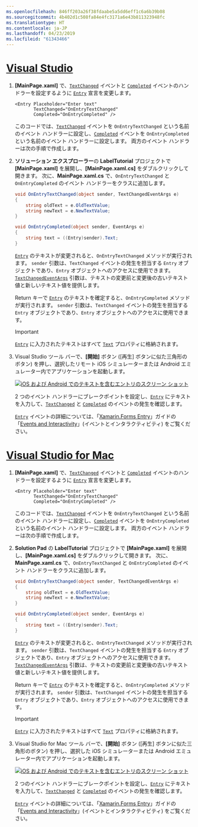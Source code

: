 ```yaml
---
ms.openlocfilehash: 846ff203a26f38fdaabe5a5dd6eff1c6a6b39b08
ms.sourcegitcommit: 4b402d1c508fa84e4fc3171a6e43b811323948fc
ms.translationtype: HT
ms.contentlocale: ja-JP
ms.lasthandoff: 04/23/2019
ms.locfileid: "61343466"
---
```

# <a name="visual-studiotabvswin"></a>[Visual Studio](#tab/vswin)

1. **[MainPage.xaml]** で、[`TextChanged`](xref:Xamarin.Forms.Entry.TextChanged) イベントと [`Completed`](xref:Xamarin.Forms.Entry.Completed) イベントのハンドラーを設定するように [`Entry`](xref:Xamarin.Forms.Entry) 宣言を変更します。

    ```xaml
    <Entry Placeholder="Enter text"
           TextChanged="OnEntryTextChanged"
           Completed="OnEntryCompleted" />
    ```

    このコードでは、[`TextChanged`](xref:Xamarin.Forms.Entry.TextChanged) イベントを `OnEntryTextChanged` という名前のイベント ハンドラーに設定し、[`Completed`](xref:Xamarin.Forms.Entry.Completed) イベントを `OnEntryCompleted` という名前のイベント ハンドラーに設定します。 両方のイベント ハンドラーは次の手順で作成します。

1. **ソリューション エクスプローラー**の **LabelTutorial** プロジェクトで **[MainPage.xaml]** を展開し、**[MainPage.xaml.cs]** をダブルクリックして開きます。 次に、**MainPage.xaml.cs** で、`OnEntryTextChanged` と `OnEntryCompleted` のイベント ハンドラーをクラスに追加します。

    ```csharp
    void OnEntryTextChanged(object sender, TextChangedEventArgs e)
    {
        string oldText = e.OldTextValue;
        string newText = e.NewTextValue;
    }

    void OnEntryCompleted(object sender, EventArgs e)
    {
        string text = ((Entry)sender).Text;
    }
    ```

    [`Entry`](xref:Xamarin.Forms.Entry) のテキストが変更されると、`OnEntryTextChanged` メソッドが実行されます。 `sender` 引数は、`TextChanged` イベントの発生を担当する `Entry` オブジェクトであり、`Entry` オブジェクトへのアクセスに使用できます。 [`TextChangedEventArgs`](xref:Xamarin.Forms.TextChangedEventArgs) 引数は、テキストの変更前と変更後の古いテキスト値と新しいテキスト値を提供します。

    Return キーで [`Entry`](xref:Xamarin.Forms.Entry) のテキストを確定すると、`OnEntryCompleted` メソッドが実行されます。 `sender` 引数は、`TextChanged` イベントの発生を担当する `Entry` オブジェクトであり、`Entry` オブジェクトへのアクセスに使用できます。

    > [!IMPORTANT]
    > [`Entry`](xref:Xamarin.Forms.Entry) に入力されたテキストはすべて [`Text`](xref:Xamarin.Forms.Entry.Text) プロパティに格納されます。

1. Visual Studio ツール バーで、**[開始]** ボタン ([再生] ボタンに似た三角形のボタン) を押し、選択したリモート iOS シミュレーターまたは Android エミュレーター内でアプリケーションを起動します。

    [![iOS および Android でのテキストを含むエントリのスクリーン ショット](../images/text-changes.png "テキストを含むエントリ")](../images/text-changes-large.png#lightbox "テキストを含むエントリ")

    2 つのイベント ハンドラーにブレークポイントを設定し、[`Entry`](xref:Xamarin.Forms.Entry) にテキストを入力して、[`TextChanged`](xref:Xamarin.Forms.Entry.TextChanged) と [`Completed`](xref:Xamarin.Forms.Entry.Completed) のイベントの発生を確認します。

    [`Entry`](xref:Xamarin.Forms.Entry) イベントの詳細については、「[Xamarin.Forms Entry](~/xamarin-forms/user-interface/text/entry.md)」ガイドの「[Events and Interactivity](~/xamarin-forms/user-interface/text/entry.md#events-and-interactivity)」(イベントとインタラクティビティ) をご覧ください。

# <a name="visual-studio-for-mactabvsmac"></a>[Visual Studio for Mac](#tab/vsmac)

1. **[MainPage.xaml]** で、[`TextChanged`](xref:Xamarin.Forms.Entry.TextChanged) イベントと [`Completed`](xref:Xamarin.Forms.Entry.Completed) イベントのハンドラーを設定するように [`Entry`](xref:Xamarin.Forms.Entry) 宣言を変更します。

    ```xaml
    <Entry Placeholder="Enter text"
           TextChanged="OnEntryTextChanged"
           Completed="OnEntryCompleted" />
    ```

    このコードでは、[`TextChanged`](xref:Xamarin.Forms.Entry.TextChanged) イベントを `OnEntryTextChanged` という名前のイベント ハンドラーに設定し、[`Completed`](xref:Xamarin.Forms.Entry.Completed) イベントを `OnEntryCompleted` という名前のイベント ハンドラーに設定します。 両方のイベント ハンドラーは次の手順で作成します。

1. **Solution Pad** の **LabelTutorial** プロジェクトで **[MainPage.xaml]** を展開し、**[MainPage.xaml.cs]** をダブルクリックして開きます。 次に、**MainPage.xaml.cs** で、`OnEntryTextChanged` と `OnEntryCompleted` のイベント ハンドラーをクラスに追加します。

    ```csharp
    void OnEntryTextChanged(object sender, TextChangedEventArgs e)
    {
        string oldText = e.OldTextValue;
        string newText = e.NewTextValue;
    }

    void OnEntryCompleted(object sender, EventArgs e)
    {
        string text = ((Entry)sender).Text;
    }
    ```

    [`Entry`](xref:Xamarin.Forms.Entry) のテキストが変更されると、`OnEntryTextChanged` メソッドが実行されます。 `sender` 引数は、`TextChanged` イベントの発生を担当する `Entry` オブジェクトであり、`Entry` オブジェクトへのアクセスに使用できます。 [`TextChangedEventArgs`](xref:Xamarin.Forms.TextChangedEventArgs) 引数は、テキストの変更前と変更後の古いテキスト値と新しいテキスト値を提供します。

    Return キーで [`Entry`](xref:Xamarin.Forms.Entry) のテキストを確定すると、`OnEntryCompleted` メソッドが実行されます。 `sender` 引数は、`TextChanged` イベントの発生を担当する `Entry` オブジェクトであり、`Entry` オブジェクトへのアクセスに使用できます。

    > [!IMPORTANT]
    > [`Entry`](xref:Xamarin.Forms.Entry) に入力されたテキストはすべて [`Text`](xref:Xamarin.Forms.Entry.Text) プロパティに格納されます。

1. Visual Studio for Mac ツール バーで、**[開始]** ボタン ([再生] ボタンに似た三角形のボタン) を押し、選択した iOS シミュレーターまたは Android エミュレーター内でアプリケーションを起動します。

    [![iOS および Android でのテキストを含むエントリのスクリーン ショット](../images/text-changes.png "テキストを含むエントリ")](../images/text-changes-large.png#lightbox "テキストを含むエントリ")

    2 つのイベント ハンドラーにブレークポイントを設定し、[`Entry`](xref:Xamarin.Forms.Entry) にテキストを入力して、[`TextChanged`](xref:Xamarin.Forms.Entry.TextChanged) と [`Completed`](xref:Xamarin.Forms.Entry.Completed) のイベントの発生を確認します。

    [`Entry`](xref:Xamarin.Forms.Entry) イベントの詳細については、「[Xamarin.Forms Entry](~/xamarin-forms/user-interface/text/entry.md)」ガイドの「[Events and Interactivity](~/xamarin-forms/user-interface/text/entry.md#events-and-interactivity)」(イベントとインタラクティビティ) をご覧ください。
